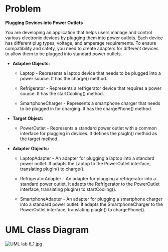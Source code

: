 # Problem

__Plugging Devices into Power Outlets__

You are developing an application that helps users manage and control various electronic devices by plugging them into power outlets. Each device has different plug types, voltage, and amperage requirements. To ensure compatibility and safety, you need to create adapters for different devices to allow them to be plugged into standard power outlets.

- __Adaptee Objects:__

  - Laptop - Represents a laptop device that needs to be plugged into a power source. It has the charge() method.

  - Refrigerator - Represents a refrigerator device that requires a power source. It has the startCooling() method.

  - SmartphoneCharger - Represents a smartphone charger that needs to be plugged in for charging. It has the chargePhone() method.

- __Target Object:__

  - PowerOutlet - Represents a standard power outlet with a common interface for plugging in devices. It defines the plugIn() method as the target method.

- __Adapter Objects:__

   - LaptopAdapter - An adapter for plugging a laptop into a standard power outlet. It adapts the Laptop to the PowerOutlet interface, translating plugIn() to charge().

   - RefrigeratorAdapter - An adapter for plugging a refrigerator into a standard power outlet. It adapts the Refrigerator to the PowerOutlet interface, translating plugIn() to startCooling().

   - SmartphoneAdapter - An adapter for plugging a smartphone charger into a standard power outlet. It adapts the SmartphoneCharger to the PowerOutlet interface, translating plugIn() to chargePhone().
 
# UML Class Diagram
![UML lab 6_1.jpg](https://github.com/JamesManalili/AdapterPatternLab6/assets/142465145/b6a1653f-1517-4118-a3ce-22f19173f10e)